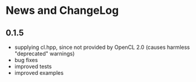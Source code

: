 # News and ChangeLog

## 0.1.5

- supplying cl.hpp, since not provided by OpenCL 2.0 (causes harmless "deprecated" warnings)
- bug fixes
- improved tests
- improved examples